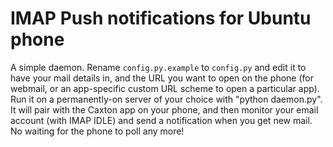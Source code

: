 # IMAP Push notifications for Ubuntu phone

A simple daemon. Rename `config.py.example` to `config.py` and edit it to have your mail details in, and the URL you want to open on the phone (for webmail, or an app-specific custom URL scheme to open a particular app). Run it on a permanently-on server of your choice with "python daemon.py".
It will pair with the Caxton app on your phone, and then monitor your email account (with IMAP IDLE) and send a notification when you get new mail. No waiting for the phone to poll any more!

